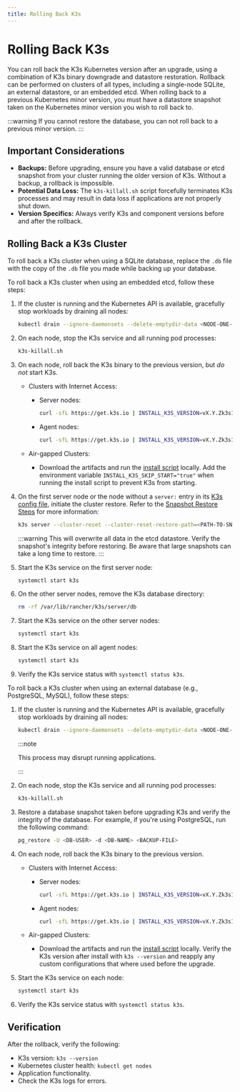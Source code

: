 ```yaml
---
title: Rolling Back K3s
---
```


# Rolling Back K3s

You can roll back the K3s Kubernetes version after an upgrade, using a combination of K3s binary downgrade and datastore restoration. Rollback can be performed on clusters of all types, including a single-node SQLite, an external datastore, or an embedded etcd. When rolling back to a previous Kubernetes minor version, you must have a datastore snapshot taken on the Kubernetes minor version you wish to roll back to.

:::warning
If you cannot restore the database, you can not roll back to a previous minor version.
:::

## Important Considerations

- **Backups:** Before upgrading, ensure you have a valid database or etcd snapshot from your cluster running the older version of K3s. Without a backup, a rollback is impossible.
- **Potential Data Loss:** The `k3s-killall.sh` script forcefully terminates K3s processes and may result in data loss if applications are not properly shut down.
- **Version Specifics:** Always verify K3s and component versions before and after the rollback.

## Rolling Back a K3s Cluster

<Tabs>
<TabItem value='SQLite' default>

To roll back a K3s cluster when using a SQLite database, replace the `.db` file with the copy of the `.db` file you made while backing up your database.

</TabItem>

<TabItem value='Embedded etcd' default>

To roll back a K3s cluster when using an embedded etcd, follow these steps:

1. If the cluster is running and the Kubernetes API is available, gracefully stop workloads by draining all nodes:

    ```bash
    kubectl drain --ignore-daemonsets --delete-emptydir-data <NODE-ONE-NAME> <NODE-TWO-NAME> <NODE-THREE-NAME> ...
    ```

1. On each node, stop the K3s service and all running pod processes:

    ```bash
    k3s-killall.sh
    ```

1. On each node, roll back the K3s binary to the previous version, but *do not* start K3s.

    - Clusters with Internet Access:

      - Server nodes:

        ```bash
        curl -sfL https://get.k3s.io | INSTALL_K3S_VERSION=vX.Y.Zk3s1 INSTALL_K3S_EXEC="server" INSTALL_K3S_SKIP_START="true" sh -
        ```

      - Agent nodes:

        ```bash
        curl -sfL https://get.k3s.io | INSTALL_K3S_VERSION=vX.Y.Zk3s1 INSTALL_K3S_EXEC="agent" INSTALL_K3S_SKIP_START="true" sh -
        ```

    - Air-gapped Clusters:

      - Download the artifacts and run the [install script](../installation/airgap.md#2-install-k3s) locally. Add the environment variable `INSTALL_K3S_SKIP_START="true"` when running the install script to prevent K3s from starting.

1. On the first server node or the node without a `server:` entry in its [K3s config file](../installation/configuration.md), initiate the cluster restore. Refer to the [Snapshot Restore Steps](../cli/etcd-snapshot.md#snapshot-restore-steps) for more information:

    ```bash
    k3s server --cluster-reset --cluster-reset-restore-path=<PATH-TO-SNAPSHOT>
    ```

    :::warning
    This will overwrite all data in the etcd datastore. Verify the snapshot's integrity before restoring. Be aware that large snapshots can take a long time to restore.
    :::

1. Start the K3s service on the first server node:

    ```bash
    systemctl start k3s
    ```

1. On the other server nodes, remove the K3s database directory:

    ```bash
    rm -rf /var/lib/rancher/k3s/server/db
    ```

1. Start the K3s service on the other server nodes:

    ```bash
    systemctl start k3s
    ```

1. Start the K3s service on all agent nodes:

    ```bash
    systemctl start k3s
    ```

1. Verify the K3s service status with `systemctl status k3s`.

</TabItem>

<TabItem value='External Database' default>

To roll back a K3s cluster when using an external database (e.g., PostgreSQL, MySQL), follow these steps:

1. If the cluster is running and the Kubernetes API is available, gracefully stop workloads by draining all nodes:

    ```bash
    kubectl drain --ignore-daemonsets --delete-emptydir-data <NODE-ONE-NAME> <NODE-TWO-NAME> <NODE-THREE-NAME> ...
    ```

    :::note

    This process may disrupt running applications.

    :::

1. On each node, stop the K3s service and all running pod processes:

    ```bash
    k3s-killall.sh
    ```

1. Restore a database snapshot taken before upgrading K3s and verify the integrity of the database. For example, if you're using PostgreSQL, run the following command:

    ```bash
    pg_restore -U <DB-USER> -d <DB-NAME> <BACKUP-FILE>
    ```

1. On each node, roll back the K3s binary to the previous version.

    - Clusters with Internet Access:
      - Server nodes:

        ```bash
        curl -sfL https://get.k3s.io | INSTALL_K3S_VERSION=vX.Y.Zk3s1 INSTALL_K3S_EXEC="server" sh -
        ```

      - Agent nodes:

        ```bash
        curl -sfL https://get.k3s.io | INSTALL_K3S_VERSION=vX.Y.Zk3s1 INSTALL_K3S_EXEC="agent" sh -
        ```

    - Air-gapped Clusters:

      - Download the artifacts and run the [install script](../installation/airgap.md#2-install-k3s) locally. Verify the K3s version after install with `k3s --version` and reapply any custom configurations that where used before the upgrade.

1. Start the K3s service on each node:

    ```bash
    systemctl start k3s
    ```

1. Verify the K3s service status with `systemctl status k3s`.

</TabItem>
</Tabs>

## Verification

After the rollback, verify the following:

- K3s version: `k3s --version`
- Kubernetes cluster health: `kubectl get nodes`
- Application functionality.
- Check the K3s logs for errors.
